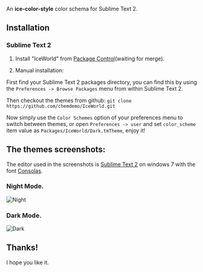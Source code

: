 An **ice-color-style** color schema for Sublime Text 2.

## Installation

### Sublime Text 2

1. Install "IceWorld" from [Package Control](http://wbond.net/sublime_packages/package_control)(waiting for merge).

2. Manual installation:

First find your Sublime Text 2 packages directory, you can find this by using the `Preferences -> Browse Packages` menu from within Sublime Text 2.

Then checkout the themes from github:
`git clone https://github.com/chemdemo/IceWorld.git`

Now simply use the `Color Schemes` option of your preferences menu to switch between themes, or open `Preferences -> user` and set `color_scheme` item value as `Packages/IceWorld/Dark.tmTheme`, enjoy it!

## The themes screenshots:

The editor used in the screenshots is [Sublime Text 2](http://www.sublimetext.com/) on windows 7 with the font [Consolas](http://www.microsoft.com/typography/fonts/family.aspx?FID=300).

### Night Mode.

![Night](https://raw.github.com/chemdemo/IceWorld/master/screenshots/night.jpg)

### Dark Mode.

![Dark](https://raw.github.com/chemdemo/IceWorld/master/screenshots/dark.jpg)

## Thanks!

I hope you like it.
